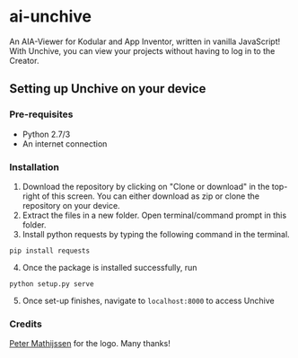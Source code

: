 # ai-unchive
An AIA-Viewer for Kodular and App Inventor, written in vanilla JavaScript!
With Unchive, you can view your projects without having to log in to the Creator.

## Setting up Unchive on your device

### Pre-requisites
 - Python 2.7/3
 - An internet connection

### Installation
 1. Download the repository by clicking on "Clone or download" in the top-right of this screen. You can either download as zip or clone the repository on your device.
 2. Extract the files in a new folder. Open terminal/command prompt in this folder.
 3. Install python requests by typing the following command in the terminal.
 ```
 pip install requests
 ```
 4. Once the package is installed successfully, run
 ```
 python setup.py serve
 ```
 5. Once set-up finishes, navigate to `localhost:8000` to access Unchive

 ### Credits
 [Peter Mathijssen](https://community.kodular.io/u/peter/summary) for the logo. Many thanks!
